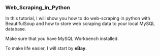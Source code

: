 ### Web_Scraping_in_Python

In this tutorial, I will show you how to do web-scraping in python with BeautifulSoup and how to store web scraping data to your local MySQL database.

Make sure that you have MySQL Workbench installed.

To make life easier, I will start by **eBay**. 
